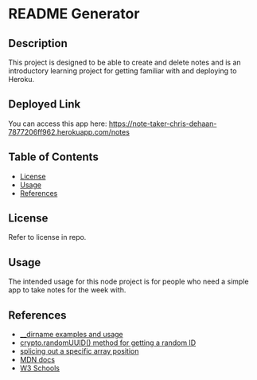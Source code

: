 # README Generator

  ## Description
  This project is designed to be able to create and delete notes and is an introductory learning project for getting familiar with and deploying to Heroku.

  ## Deployed Link
  You can access this app here: https://note-taker-chris-dehaan-7877206ff962.herokuapp.com/notes

  ## Table of Contents
  - [License](#License)
  - [Usage](#Usage)
  - [References](#References)

  ## License
  Refer to license in repo.

  ## Usage
  The intended usage for this node project is for people who need a simple app to take notes for the week with.

  ## References
  - <a href='https://www.digitalocean.com/community/tutorials/nodejs-how-to-use__dirname' target='_blank'>__dirname examples and usage</a>
  - <a href='https://developer.mozilla.org/en-US/docs/Web/API/Crypto/randomUUID' target='_blank'>crypto.randomUUID() method for getting a random ID</a>
  - <a href='https://developer.mozilla.org/en-US/docs/Web/JavaScript/Reference/Global_Objects/Array/splice' target='_blank'>splicing out a specific array position</a>
  - <a href='https://developer.mozilla.org/en-US/' target='_blank'>MDN docs</a>
  - <a href='https://www.w3schools.com/' target='_blank'>W3 Schools</a>